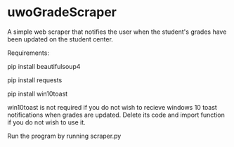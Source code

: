 # uwoGradeScraper
 A simple web scraper that notifies the user when the student's grades have been updated on the student center.

Requirements:

pip install beautifulsoup4

pip install requests

pip install win10toast

win10toast is not required if you do not wish to recieve windows 10 toast notifications when grades are updated. Delete its code and import function if you do not wish to use it.

Run the program by running scraper.py
